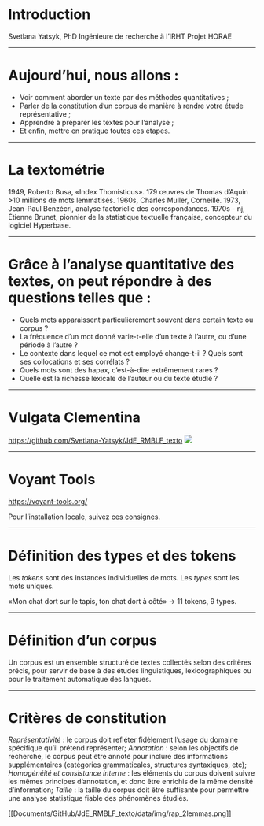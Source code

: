 
# Introduction

Svetlana Yatsyk, PhD
Ingénieure de recherche à l’IRHT
Projet HORAE

---
# Aujourd’hui, nous allons :
- Voir comment aborder un texte par des méthodes quantitatives ;
- Parler de la constitution d’un corpus de manière à rendre votre étude représentative ;
- Apprendre à préparer les textes pour l’analyse ;
- Et enfin, mettre en pratique toutes ces étapes.

---
# La textométrie 

1949, Roberto Busa, «Index Thomisticus». 179 œuvres de Thomas d’Aquin >10 millions de mots lemmatisés.
1960s, Charles Muller, Corneille.
1973, Jean-Paul Benzécri, analyse factorielle des correspondances.
1970s - nj, Étienne Brunet, pionnier de la statistique textuelle française, concepteur du logiciel Hyperbase. 

---
# Grâce à l’analyse quantitative des textes, on peut répondre à des questions telles que :
- Quels mots apparaissent particulièrement souvent dans certain texte ou corpus ?
- La fréquence d’un mot donné varie-t-elle d’un texte à l’autre, ou d’une période à l’autre ?
- Le contexte dans lequel ce mot est employé change-t-il ? Quels sont ses collocations et ses corrélats ?
- Quels mots sont des hapax, c’est-à-dire extrêmement rares ?
- Quelle est la richesse lexicale de l’auteur ou du texte étudié ?

---
# Vulgata Clementina
https://github.com/Svetlana-Yatsyk/JdE_RMBLF_texto
![](img/01.download.gif)

---
# Voyant Tools

https://voyant-tools.org/

Pour l’installation locale, suivez [ces consignes](https://github.com/sgsinclair/VoyantServer/wiki/VoyantServer-Desktop).


---
# Définition des types et des tokens

Les _tokens_ sont des instances individuelles de mots.
Les _types_ sont les mots uniques.

«Mon chat dort sur le tapis, ton chat dort à côté» → 11 tokens, 9 types.

---
# Définition d’un corpus
Un corpus est un ensemble structuré de textes collectés selon des critères précis, pour servir de base à des études linguistiques, lexicographiques ou pour le traitement automatique des langues.

---
# Critères de constitution
*Représentativité* : le corpus doit refléter fidèlement l’usage du domaine spécifique qu’il prétend représenter;
*Annotation* : selon les objectifs de recherche, le corpus peut être annoté pour inclure des informations supplémentaires (catégories grammaticales, structures syntaxiques, etc);
*Homogénéité et consistance interne* : les éléments du corpus doivent suivre les mêmes principes d’annotation, et donc être enrichis de la même densité d’information;
*Taille* : la taille du corpus doit être suffisante pour permettre une analyse statistique fiable des phénomènes étudiés.



[[Documents/GitHub/JdE_RMBLF_texto/data/img/rap_2lemmas.png]]
